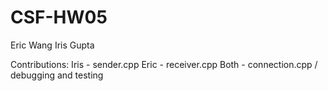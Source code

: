 # CSF-HW05
Eric Wang
Iris Gupta

Contributions:
Iris - sender.cpp
Eric - receiver.cpp
Both - connection.cpp / debugging and testing